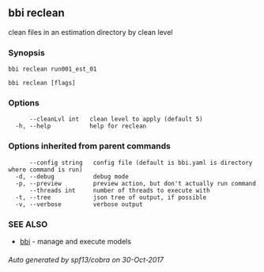 ## bbi reclean

clean files in an estimation directory by clean level

### Synopsis



	bbi reclean run001_est_01
 

```
bbi reclean [flags]
```

### Options

```
      --cleanLvl int   clean level to apply (default 5)
  -h, --help           help for reclean
```

### Options inherited from parent commands

```
      --config string   config file (default is bbi.yaml is directory where command is run)
  -d, --debug           debug mode
  -p, --preview         preview action, but don't actually run command
      --threads int     number of threads to execute with
  -t, --tree            json tree of output, if possible
  -v, --verbose         verbose output
```

### SEE ALSO
* [bbi](bbi.md)	 - manage and execute models

###### Auto generated by spf13/cobra on 30-Oct-2017
